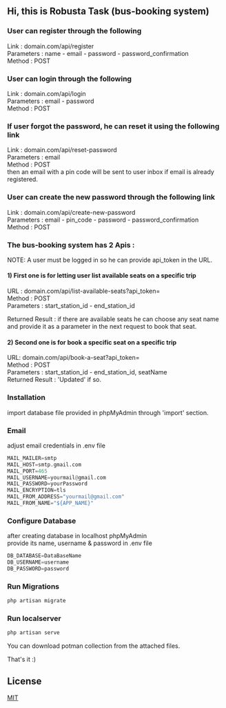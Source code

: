 ## Hi, this is Robusta Task (bus-booking system)

 
 
### User can register through the following  
Link : domain.com/api/register  
Parameters : name - email - password - password_confirmation  
Method     : POST   

### User can login through the following  
Link : domain.com/api/login  
Parameters : email - password  
Method     : POST   


### If user forgot the password, he can reset it using the following link
 
Link : domain.com/api/reset-password  
Parameters : email  
Method     : POST   
then an email with a pin code will be sent to user inbox if email is already registered.

### User can create the new password through the following link  
Link : domain.com/api/create-new-password  
Parameters : email - pin_code - password - password_confirmation  
Method     : POST 


### The bus-booking system has 2 Apis :
   NOTE: A user must be logged in so he can provide api_token in the URL.
#### 1) First one is for letting user list available seats on a specific trip  
    
   URL : domain.com/api/list-available-seats?api_token=  
   Method : POST                                      
   Parameters : start_station_id - end_station_id

   Returned Result : if there are available seats he can choose any seat name
   and provide it as a parameter in the next request to book that seat.


#### 2) Second one is for book a specific seat on a specific trip  
    
   URL: domain.com/api/book-a-seat?api_token=  
   Method : POST                                      
   Parameters : start_station_id - end_station_id, seatName   
   Returned Result : 'Updated' if so.

### Installation

import database file provided in phpMyAdmin through 'import' section.

### Email
adjust email credentials in .env file
```python
MAIL_MAILER=smtp
MAIL_HOST=smtp.gmail.com
MAIL_PORT=465
MAIL_USERNAME=yourmail@gmail.com
MAIL_PASSWORD=yourPassword
MAIL_ENCRYPTION=tls
MAIL_FROM_ADDRESS="yourmail@gmail.com"
MAIL_FROM_NAME="${APP_NAME}"
```

### Configure Database
after creating database in localhost phpMyAdmin                    
provide its name, username & password in .env file
```python
DB_DATABASE=DataBaseName
DB_USERNAME=username
DB_PASSWORD=password
```

### Run Migrations

```python
php artisan migrate
```

### Run localserver

```python
php artisan serve
```
You can download potman collection from the attached files.  
 
That's it :)

## License

[MIT](https://choosealicense.com/licenses/mit/)
